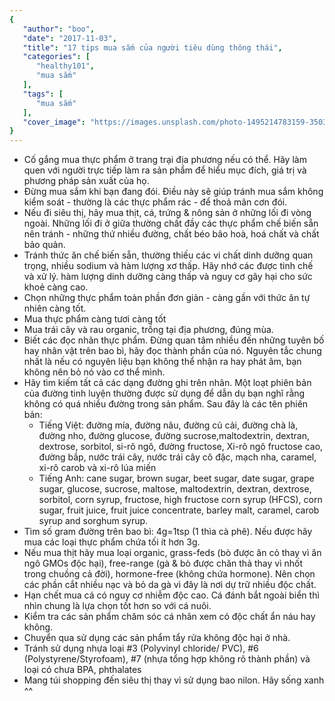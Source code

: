 ```yaml
---
{
   "author": "boo",
   "date": "2017-11-03",
   "title": "17 tips mua sắm của người tiêu dùng thông thái",
   "categories": [
      "healthy101",
      "mua sắm"
   ],
   "tags": [
      "mua sắm"
   ],
   "cover_image": "https://images.unsplash.com/photo-1495214783159-3503fd1b572d?w=800",
}
---
```


<ul class="list pl0 measure center">
  <li class="lh-copy pv3 ba bl-0 bt-0 br-0 b--dotted b--black-30">
  Cố gắng mua thực phẩm ở trang trại địa phương nếu có thể. Hãy làm quen với người trực tiếp làm ra sản phẩm để hiểu mục đích, giá trị và phương pháp sản xuất của họ.
  </li>

  <li class="lh-copy pv3 ba bl-0 bt-0 br-0 b--dotted b--black-30">
  Đừng mua sắm khi bạn đang đói. Điều này sẽ giúp tránh mua sắm không kiểm soát - thường là các thực phẩm rác - để thoả mãn cơn đói.
  </li>

  <li class="lh-copy pv3 ba bl-0 bt-0 br-0 b--dotted b--black-30">
  Nếu đi siêu thị, hãy mua thịt, cá, trứng & nông sản ở những lối đi vòng ngoài. Những lối đi ở giữa thường chất đầy các thực phẩm chế biến sẵn nên tránh - những thứ nhiều đường, chất béo bão hoà, hoá chất và chất bảo quản.
  </li>

  <li class="lh-copy pv3 ba bl-0 bt-0 br-0 b--dotted b--black-30">
  Tránh thức ăn chế biến sẵn, thường thiếu các vi chất dinh dưỡng quan trọng, nhiều sodium và hàm lượng xơ thấp. Hãy nhớ các được tinh chế và xử lý. hàm lượng dinh dưỡng càng thấp và nguy cơ gây hại cho sức khoẻ càng cao.
  </li>

  <li class="lh-copy pv3 ba bl-0 bt-0 br-0 b--dotted b--black-30">
  Chọn những thực phẩm toàn phần đơn giản - càng gần với thức ăn tự nhiên càng tốt.
  </li>

  <li class="lh-copy pv3 ba bl-0 bt-0 br-0 b--dotted b--black-30">
  Mua thực phẩm càng tươi càng tốt
  </li>

  <li class="lh-copy pv3 ba bl-0 bt-0 br-0 b--dotted b--black-30">
  Mua trái cây và rau organic, trồng tại địa phương, đúng mùa.
  </li>

  <li class="lh-copy pv3 ba bl-0 bt-0 br-0 b--dotted b--black-30">
  Biết các đọc nhãn thực phẩm. Đừng quan tâm nhiều đến những tuyên bố hay nhân vật trên bao bì, hãy đọc thành phần của nó. Nguyên tắc chung nhất là nếu có nguyên liệu bạn không thể nhận ra hay phát âm, bạn không nên bỏ nó vào cơ thể mình.
  </li>

  <li class="lh-copy pv3 ba bl-0 bt-0 br-0 b--dotted b--black-30">
  Hãy tìm kiếm tất cả các dạng đường ghi trên nhãn. Một loạt phiên bản của đường tinh luyện thường được sử dụng để dẫn dụ bạn nghĩ rằng không có quá nhiều đường trong sản phẩm. Sau đây là các tên phiên bản:
    <ul>
      <li><span class="underline">Tiếng Việt</span>: đường mía, đường nâu, đường củ cải, đường chà là, đường nho, đường glucose, đường sucrose,maltodextrin, dextran, dextrose, sorbitol, si-rô ngô, đường fructose, Xi-rô ngô fructose cao, đường bắp, nước trái cây, nước trái cây cô đặc, mạch nha, caramel, xi-rô carob và xi-rô lúa miến</li>
      <li><span class="underline">Tiếng Anh</span>: cane sugar, brown sugar, beet sugar, date sugar, grape sugar, glucose, sucrose, maltose, maltodextrin, dextran, dextrose, sorbitol, corn syrup, fructose, high fructose corn syrup (HFCS), corn sugar, fruit juice, fruit juice concentrate, barley malt, caramel, carob syrup and sorghum syrup.</li>
    </ul>
  </li>

  <li class="lh-copy pv3 ba bl-0 bt-0 br-0 b--dotted b--black-30">
  Tìm số gram đường trên bao bì: 4g=1tsp (1 thìa cà phê). Nếu được hãy mua các loại thực phẩm chứa tối ít hơn 3g.
  </li>

  <li class="lh-copy pv3 ba bl-0 bt-0 br-0 b--dotted b--black-30">
  Nếu mua thịt hãy mua loại organic, grass-feds (bò được ăn cỏ thay vì ăn ngô GMOs độc hại), free-range (gà & bò được chăn thả thay vì nhốt trong chuồng cả đời), hormone-free (không chứa hormone). Nên chọn các phần cắt nhiều nạc và bỏ da gà vì đây là nơi dự trữ nhiều độc chất.
  </li>

  <li class="lh-copy pv3 ba bl-0 bt-0 br-0 b--dotted b--black-30">
  Hạn chết mua cá có nguy cơ nhiễm độc cao. Cá đánh bắt ngoài biển thì nhìn chung là lựa chọn tốt hơn so với cá nuôi.
  </li>

  <li class="lh-copy pv3 ba bl-0 bt-0 br-0 b--dotted b--black-30">
  Kiểm tra các sản phẩm chăm sóc cá nhân xem có độc chất ẩn náu hay không.
  </li>

  <li class="lh-copy pv3 ba bl-0 bt-0 br-0 b--dotted b--black-30">
  Chuyển qua sử dụng các sản phẩm tẩy rửa không độc hại ở nhà.
  </li>

  <li class="lh-copy pv3 ba bl-0 bt-0 br-0 b--dotted b--black-30">
  Tránh sử dụng nhựa loại #3 (Polyvinyl chloride/ PVC), #6 (Polystyrene/Styrofoam), #7 (nhựa tổng hợp không rõ thành phần) và loại có chưa BPA, phthalates
  </li>

  <li class="lh-copy pv3 bn">
  Mang túi shopping đến siêu thị thay vì sử dụng bao nilon. Hãy sống xanh ^^
  </li>
</ul>
